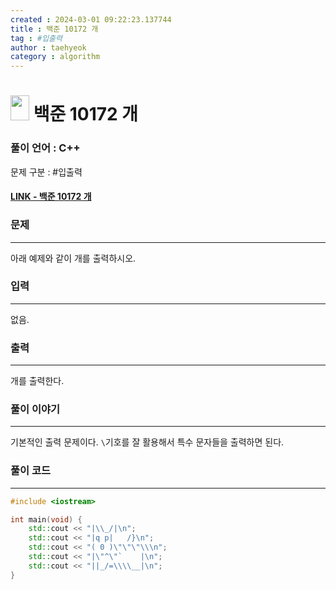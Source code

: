```yaml
---
created : 2024-03-01 09:22:23.137744
title : 백준 10172 개
tag : #입출력
author : taehyeok
category : algorithm
---
```

# <img src="https://d2gd6pc034wcta.cloudfront.net/tier/1.svg" width="30" height="40"> 백준 10172 개


### 풀이 언어 : C++

문제 구분 : #입출력
#### [LINK - 백준 10172 개](https://www.acmicpc.net/problem/10172)

### 문제
<hr>

아래 예제와 같이 개를 출력하시오.

### 입력
<hr>

없음.
### 출력
<hr>
개를 출력한다.

### 풀이 이야기
<hr>

기본적인 출력 문제이다. `\`기호를 잘 활용해서 특수 문자들을 출력하면 된다.

### 풀이 코드
<hr>

``` c++
#include <iostream>

int main(void) {
	std::cout << "|\\_/|\n";
	std::cout << "|q p|   /}\n";
	std::cout << "( 0 )\"\"\"\\\n";
	std::cout << "|\"^\"`    |\n";
	std::cout << "||_/=\\\\__|\n";
}
```
